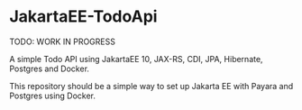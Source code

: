 # JakartaEE-TodoApi

TODO: WORK IN PROGRESS

A simple Todo API using JakartaEE 10, JAX-RS, CDI, JPA, Hibernate, Postgres and Docker.

This repository should be a simple way to set up Jakarta EE with Payara and Postgres using Docker.
